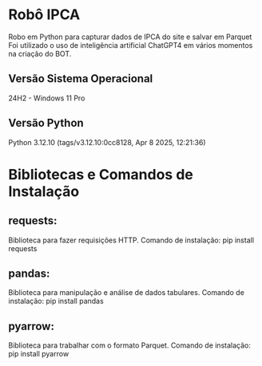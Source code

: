 # Robô IPCA
Robo em Python para capturar dados de IPCA do site e salvar em Parquet
Foi utilizado o uso de inteligência artificial ChatGPT4 em vários momentos na criação do BOT.

## Versão Sistema Operacional
24H2 - Windows 11 Pro


## Versão Python
Python 3.12.10 (tags/v3.12.10:0cc8128, Apr  8 2025, 12:21:36)


# Bibliotecas e Comandos de Instalação

## requests:
Biblioteca para fazer requisições HTTP.
Comando de instalação:
pip install requests

## pandas:
Biblioteca para manipulação e análise de dados tabulares.
Comando de instalação:
pip install pandas

## pyarrow:
Biblioteca para trabalhar com o formato Parquet.
Comando de instalação:
pip install pyarrow
